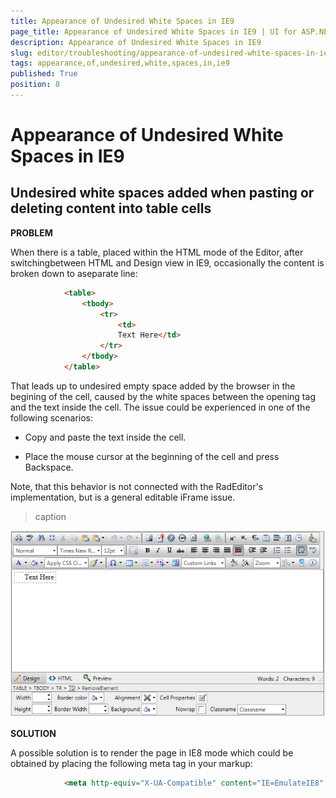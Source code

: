 ```yaml
---
title: Appearance of Undesired White Spaces in IE9
page_title: Appearance of Undesired White Spaces in IE9 | UI for ASP.NET AJAX Documentation
description: Appearance of Undesired White Spaces in IE9
slug: editor/troubleshooting/appearance-of-undesired-white-spaces-in-ie9
tags: appearance,of,undesired,white,spaces,in,ie9
published: True
position: 8
---
```


# Appearance of Undesired White Spaces in IE9



## Undesired white spaces added when pasting or deleting content into table cells

__PROBLEM__

When there is a table, placed within the HTML mode of the Editor, after switchingbetween HTML and Design view in IE9, occasionally the content is broken down to aseparate line:

````HTML
			<table>
				<tbody>
					<tr>
						<td>
						Text Here</td>
					</tr>
				</tbody>
			</table>
````



That leads up to undesired empty space added by the browser in the begining of the cell,	caused by the white spaces between the opening <td> tag and the text inside the cell.	The issue could be experienced in one of the following scenarios:

* Copy and paste the text inside the cell.

* Place the mouse cursor at the beginning of the cell and press Backspace.

Note, that this behavior is not connected with the RadEditor's implementation, but is	a general editable iFrame issue.
>caption 

![editor-paste-text-within-cells-1](images/editor-paste-text-within-cells-1.png)

__SOLUTION__

A possible solution is to render the page in IE8 mode which could be obtained by placing	the following meta tag in your markup:

````HTML
			<meta http-equiv="X-UA-Compatible" content="IE=EmulateIE8" />
````



